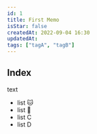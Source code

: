 ```yaml
---
id: 1
title: First Memo
isStar: false
createdAt: 2022-09-04 16:30
updatedAt:
tags: ["tagA", "tagB"]
---
```


## Index

text

- list 🐱
- list 🐶
- list C
- list D

<script>window.alert("Hey")</script>
